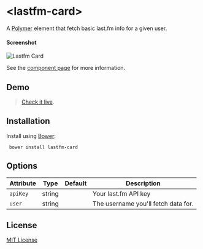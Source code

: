 # &lt;lastfm-card&gt;

A [Polymer](http://polymer-project.org) element that fetch basic last.fm info for a given user.

#### Screenshot

![Lastfm Card](http://i.imgur.com/YpGxS1P.png)

See the [component page](http://Granze.github.io/lastfm-card) for more information.

## Demo

> [Check it live](http://granze.github.io/lastfm-card/components/lastfm-card/demo).

## Installation

Install using [Bower](http://bower.io):

```shell
 bower install lastfm-card
```

## Options

| Attribute    | Type    | Default   | Description                         |
|--------------|---------|-----------|-------------------------------------|
| `apiKey`       | string  |           | Your last.fm API key                |
| `user`         | string  |  | The username you'll fetch data for. |

## License

[MIT License](http://opensource.org/licenses/MIT)
